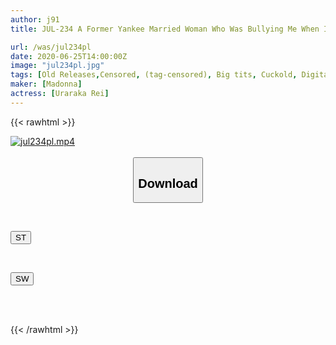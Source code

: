 ```yaml
---
author: j91
title: JUL-234 A Former Yankee Married Woman Who Was Bullying Me When I Was A Student Came To My Company As Part Of My Job, So I Got Revenge... Beautiful

url: /was/jul234pl
date: 2020-06-25T14:00:00Z
image: "jul234pl.jpg"
tags: [Old Releases,Censored, (tag-censored), Big tits, Cuckold, Digital Mosaic, Married Woman, Mature Woman, Solowork]
maker: [Madonna]
actress: [Uraraka Rei]
---
```



{{< rawhtml >}}

<div class="video" data-videoid="p18bBJrKg4IX0y">
    <a href="javascript:;">
        <img src="/was/jul234pl/jul234pl.jpg" width="WIDTH" height="HEIGHT" alt="jul234pl.mp4" loading="lazy">
    </a>
</div>

<script type="text/javascript" src="https://j91.asia/asset/on-demand-st.js"></script>

<br>
  <link rel="stylesheet" href="https://j91.asia/asset/bs5.css">
  
  <center>
  <button class="btn btn-primary" type="button" data-bs-toggle="collapse" data-bs-target=".multi-collapse" aria-expanded="false" aria-controls="multiCollapseExample1 multiCollapseExample2"><h2>Download</h2></button></center>
</p>
<div class="row">
  <div class="col">
    <div class="collapse multi-collapse" id="multiCollapseExample1">
      <div class="card card-body">
	      	      <br>
<div class="buttons">  
<p><a href="https://streamtape.to/v/p18bBJrKg4IX0y" target="_blank"><button class="btn-hover color-3"><i class="fa fa-download"></i> ST</button></a></p></div>
    </div>
  </div>
</div>
  <div class="col">
    <div class="collapse multi-collapse" id="multiCollapseExample2">
      <div class="card card-body">
	      <br>
<div class="buttons">
<p><a href="https://flaswish.com/t3yjwdfxucjs" target="_blank"><button class="btn-hover color-2"><i class="fa fa-download"></i> SW</button></a></p></div>
<br><br>
      </div>
    </div>
  </div>
</div>

{{< /rawhtml >}}